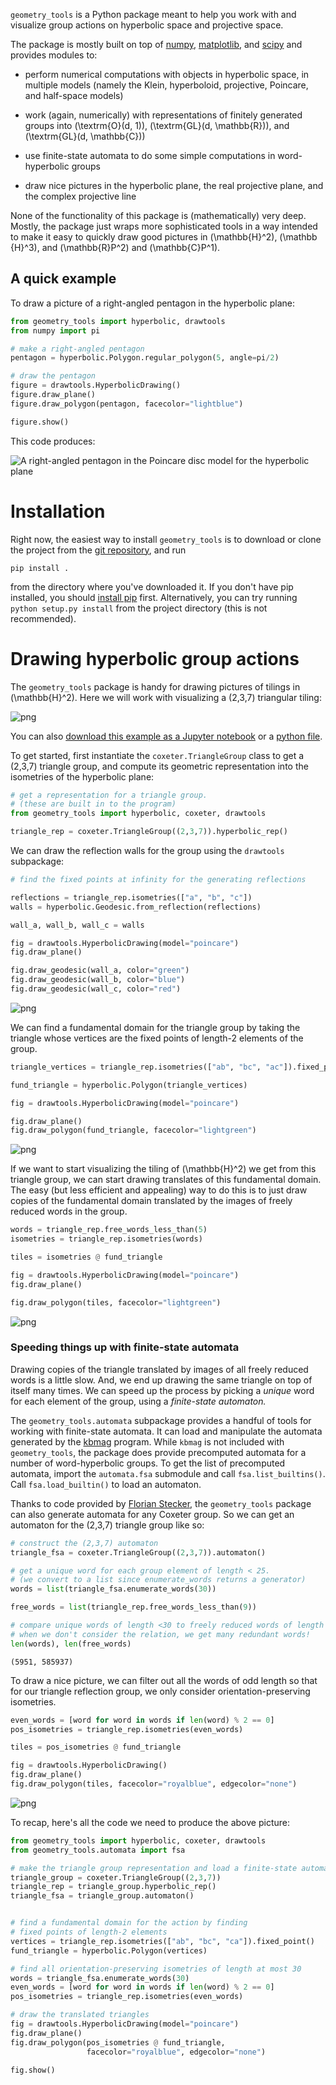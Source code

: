 `geometry_tools` is a Python package meant to help you work with and visualize group actions on hyperbolic space and projective space.

The package is mostly built on top of [numpy](https://numpy.org/), [matplotlib](https://matplotlib.org/), and [scipy](https://scipy.org/) and provides modules to:

- perform numerical computations with objects in hyperbolic space, in multiple models (namely the Klein, hyperboloid, projective, Poincare, and half-space models)

- work (again, numerically) with representations of finitely generated groups into \(\textrm{O}(d, 1)\), \(\textrm{GL}(d, \mathbb{R})\), and \(\textrm{GL}(d, \mathbb{C})\)

- use finite-state automata to do some simple computations in word-hyperbolic groups 

- draw nice pictures in the hyperbolic plane, the real projective plane, and the complex projective line

None of the functionality of this package is (mathematically) very deep.
Mostly, the package just wraps more sophisticated tools in a way intended to
make it easy to quickly draw good pictures in \(\mathbb{H}^2\), \(\mathbb
{H}^3\), and \(\mathbb{R}P^2\) and \(\mathbb{C}P^1\).

## A quick example

To draw a picture of a right-angled pentagon in the hyperbolic plane:

```python
from geometry_tools import hyperbolic, drawtools
from numpy import pi

# make a right-angled pentagon
pentagon = hyperbolic.Polygon.regular_polygon(5, angle=pi/2)

# draw the pentagon
figure = drawtools.HyperbolicDrawing()
figure.draw_plane()
figure.draw_polygon(pentagon, facecolor="lightblue")

figure.show()

```

This code produces:

![A right-angled pentagon in the Poincare disc model for the hyperbolic plane](right_angled_pentagon.png)

# Installation

Right now, the easiest way to install `geometry_tools` is to download or clone the project from the [git repository](https://github.com/tjweisman/geometry_tools), and run

```shell
pip install .
```
from the directory where you've downloaded it. If you don't have pip installed, you should [install pip](https://pip.pypa.io/en/stable/) first. Alternatively, you can try running `python setup.py install` from the project directory (this is not recommended).

# Drawing hyperbolic group actions

The `geometry_tools` package is handy for drawing pictures of tilings in \(\mathbb{H}^2\). Here we will work with visualizing a (2,3,7) triangular tiling:

![png](output_15_0.png)

You can also [download this example as a Jupyter notebook](examples/triangular_tiling.ipynb) or a [python file](examples/triangular_tiling.py).

To get started, first instantiate the `coxeter.TriangleGroup` class to get a (2,3,7) triangle group, and compute its geometric representation into the isometries of the hyperbolic plane:


```python
# get a representation for a triangle group.
# (these are built in to the program)
from geometry_tools import hyperbolic, coxeter, drawtools

triangle_rep = coxeter.TriangleGroup((2,3,7)).hyperbolic_rep()
```

We can draw the reflection walls for the group using the `drawtools` subpackage:

```python
# find the fixed points at infinity for the generating reflections

reflections = triangle_rep.isometries(["a", "b", "c"])
walls = hyperbolic.Geodesic.from_reflection(reflections)

wall_a, wall_b, wall_c = walls

fig = drawtools.HyperbolicDrawing(model="poincare")
fig.draw_plane()

fig.draw_geodesic(wall_a, color="green")
fig.draw_geodesic(wall_b, color="blue")
fig.draw_geodesic(wall_c, color="red")

```


![png](output_3_0.png)


We can find a fundamental domain for the triangle group by taking the triangle whose vertices are the fixed points of length-2 elements of the group.


```python
triangle_vertices = triangle_rep.isometries(["ab", "bc", "ac"]).fixed_point()

fund_triangle = hyperbolic.Polygon(triangle_vertices)

fig = drawtools.HyperbolicDrawing(model="poincare")

fig.draw_plane()
fig.draw_polygon(fund_triangle, facecolor="lightgreen")
```


![png](output_5_0.png)


If we want to start visualizing the tiling of \(\mathbb{H}^2\) we get from this triangle group, we can start drawing translates of this fundamental domain. The easy (but less efficient and appealing) way to do this is to just draw copies of the fundamental domain translated by the images of freely reduced words in the group.


```python
words = triangle_rep.free_words_less_than(5)
isometries = triangle_rep.isometries(words)

tiles = isometries @ fund_triangle

fig = drawtools.HyperbolicDrawing(model="poincare")
fig.draw_plane()

fig.draw_polygon(tiles, facecolor="lightgreen")
```


![png](output_7_0.png)


### Speeding things up with finite-state automata

Drawing copies of the triangle translated by images of all freely reduced words is a little slow. And, we end up drawing the same triangle on top of itself many times. We can speed up the process by picking a *unique* word for each element of the group, using a *finite-state automaton.*

The `geometry_tools.automata` subpackage provides a handful of tools for working with finite-state automata. It can load and manipulate the automata generated by the [kbmag](https://gap-packages.github.io/kbmag/) program. While `kbmag` is not included with `geometry_tools`, the package does provide precomputed automata for a number of word-hyperbolic groups. To get the list of precomputed automata, import the `automata.fsa` submodule and call `fsa.list_builtins()`. Call `fsa.load_builtin()` to load an automaton.

Thanks to code provided by [Florian Stecker](https://florianstecker.de/), the `geometry_tools` package can also generate automata for any Coxeter group. So we can get an automaton for the (2,3,7) triangle group like so:

```python
# construct the (2,3,7) automaton
triangle_fsa = coxeter.TriangleGroup((2,3,7)).automaton()

# get a unique word for each group element of length < 25.
# (we convert to a list since enumerate_words returns a generator)
words = list(triangle_fsa.enumerate_words(30))

free_words = list(triangle_rep.free_words_less_than(9))

# compare unique words of length <30 to freely reduced words of length <9.
# when we don't consider the relation, we get many redundant words!
len(words), len(free_words)
```




    (5951, 585937)



To draw a nice picture, we can filter out all the words of odd length so that for our triangle reflection group, we only consider orientation-preserving isometries.


```python
even_words = [word for word in words if len(word) % 2 == 0]
pos_isometries = triangle_rep.isometries(even_words)

tiles = pos_isometries @ fund_triangle

fig = drawtools.HyperbolicDrawing()
fig.draw_plane()
fig.draw_polygon(tiles, facecolor="royalblue", edgecolor="none")
```


![png](output_13_0.png)


To recap, here's all the code we need to produce the above picture:


```python
from geometry_tools import hyperbolic, coxeter, drawtools
from geometry_tools.automata import fsa

# make the triangle group representation and load a finite-state automaton
triangle_group = coxeter.TriangleGroup((2,3,7))
triangle_rep = triangle_group.hyperbolic_rep()
triangle_fsa = triangle_group.automaton()


# find a fundamental domain for the action by finding 
# fixed points of length-2 elements
vertices = triangle_rep.isometries(["ab", "bc", "ca"]).fixed_point()
fund_triangle = hyperbolic.Polygon(vertices)

# find all orientation-preserving isometries of length at most 30
words = triangle_fsa.enumerate_words(30)
even_words = [word for word in words if len(word) % 2 == 0]
pos_isometries = triangle_rep.isometries(even_words)

# draw the translated triangles
fig = drawtools.HyperbolicDrawing(model="poincare")
fig.draw_plane()
fig.draw_polygon(pos_isometries @ fund_triangle, 
                 facecolor="royalblue", edgecolor="none")

fig.show()
```